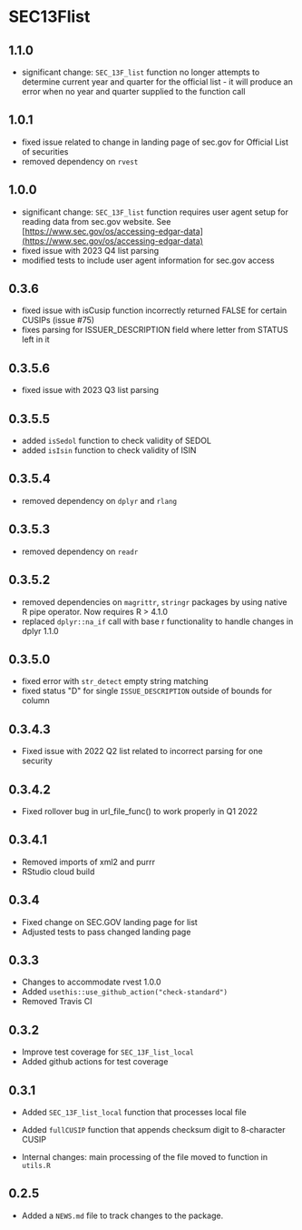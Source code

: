 # SEC13Flist 

## 1.1.0

* significant change: `SEC_13F_list` function no longer attempts to determine current year and quarter for the official list - it will produce an error when no year and quarter supplied to the function call

## 1.0.1

* fixed issue related to change in landing page of sec.gov for Official List of securities
* removed dependency on `rvest`

## 1.0.0

* significant change: `SEC_13F_list` function requires user agent setup for reading data from sec.gov website. See [https://www.sec.gov/os/accessing-edgar-data](https://www.sec.gov/os/accessing-edgar-data)
* fixed issue with 2023 Q4 list parsing
* modified tests to include user agent information for sec.gov access

## 0.3.6

* fixed issue with isCusip function incorrectly returned FALSE for certain CUSIPs (issue #75)
* fixes parsing for ISSUER_DESCRIPTION field where letter from STATUS left in it

## 0.3.5.6

* fixed issue with 2023 Q3 list parsing

## 0.3.5.5

* added `isSedol` function to check validity of SEDOL
* added `isIsin` function to check validity of ISIN

## 0.3.5.4

* removed dependency on `dplyr` and `rlang`

## 0.3.5.3

* removed dependency on `readr`

## 0.3.5.2

* removed dependencies on `magrittr`, `stringr` packages by using native R pipe operator. Now requires R > 4.1.0
* replaced `dplyr::na_if` call with base r functionality to handle changes in dplyr 1.1.0

## 0.3.5.0

* fixed error with `str_detect` empty string matching 
* fixed status "D" for single `ISSUE_DESCRIPTION` outside of bounds for column

## 0.3.4.3

* Fixed issue with 2022 Q2 list related to incorrect parsing for one security 

## 0.3.4.2

* Fixed rollover bug in url_file_func() to work properly in Q1 2022

## 0.3.4.1

* Removed imports of xml2 and purrr
* RStudio cloud build

## 0.3.4

* Fixed change on SEC.GOV landing page for list
* Adjusted tests to pass changed landing page

## 0.3.3

* Changes to accommodate rvest 1.0.0
* Added `usethis::use_github_action("check-standard")`
* Removed Travis CI

## 0.3.2

* Improve test coverage for `SEC_13F_list_local`
* Added github actions for test coverage

## 0.3.1

* Added `SEC_13F_list_local` function that processes local file
* Added `fullCUSIP` function that appends checksum digit to 8-character CUSIP

* Internal changes: main processing of the file moved to function in `utils.R`

## 0.2.5

* Added a `NEWS.md` file to track changes to the package.
